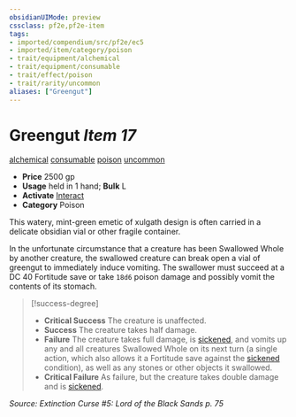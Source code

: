 ```yaml
---
obsidianUIMode: preview
cssclass: pf2e,pf2e-item
tags:
- imported/compendium/src/pf2e/ec5
- imported/item/category/poison
- trait/equipment/alchemical
- trait/equipment/consumable
- trait/effect/poison
- trait/rarity/uncommon
aliases: ["Greengut"]
---
```

# Greengut *Item 17*  
[alchemical](alchemical.md)  [consumable](consumable.md)  [poison](rules/traits/poison.md)  [uncommon](uncommon.md)  

- **Price** 2500 gp
- **Usage** held in 1 hand; **Bulk** L
- **Activate** [Interact](interact.md)
- **Category** Poison

This watery, mint-green emetic of xulgath design is often carried in a delicate obsidian vial or other fragile container.

In the unfortunate circumstance that a creature has been Swallowed Whole by another creature, the swallowed creature can break open a vial of greengut to immediately induce vomiting. The swallower must succeed at a DC 40 Fortitude save or take `18d6` poison damage and possibly vomit the contents of its stomach.

> [!success-degree] 
> - **Critical Success** The creature is unaffected.
> - **Success** The creature takes half damage.
> - **Failure** The creature takes full damage, is [sickened](conditions.md#Sickened), and vomits up any and all creatures Swallowed Whole on its next turn (a single action, which also allows it a Fortitude save against the [sickened](conditions.md#Sickened) condition), as well as any stones or other objects it swallowed.
> - **Critical Failure** As failure, but the creature takes double damage and is [sickened](conditions.md#Sickened).

*Source: Extinction Curse #5: Lord of the Black Sands p. 75*